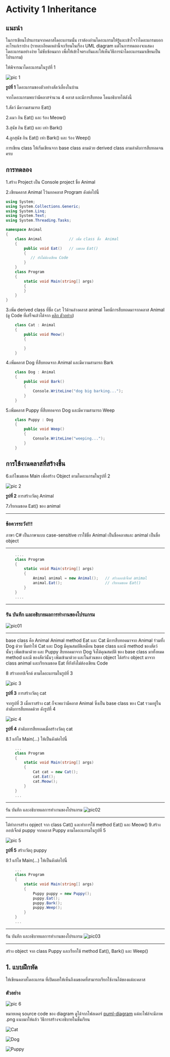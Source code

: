 # Activity 1 Inheritance

## แนะนำ

 ในการเขียนโปรแกรมจากคลาสไดอะแกรมนั้น เราต้องอ่านไดอะแกรมให้รู้และเข้าใจว่าไดอะแกรมบอกอะไรแก่เราบ้าง (รายละเอียดเหล่านี้จะเรียนในเรื่อง UML diagram แต่ในการทดลองจะแสดงไดอะแกรมอย่างง่าย ไม่ซับซ้อนมาก เพื่อให้เข้าใจตรงกันและให้เห็นวิธีการนำไดอะแกรมมาเขียนเป็นโปรแกรม)  

ให้พิจารณาไดอะแกรมในรูปที่ 1

![pic 1](./puml-diagram/class1.png)

__รูปที่ 1__ ไดอะแกรมของตัวอย่างสัตว์เลี้ยงในบ้าน

จากไดอะแกรมพบว่ามีคลาสจำนวน 4 คลาส และมีการสืบทอด โดนอธิบายได้ดังนี้

1.สัตว์ มีความสามารถ Eat()

2.แมว กิน Eat() และ ร้อง Meow()

3.สุนัข กิน Eat() และ เห่า Bark()

4.ลูกสุนัข กิน Eat() เห่า Bark() และ ร้อง Weep()

การเขียน class ให้เริ่มเขียนจาก base class ตามด้วย derived class ตามลำดับการสืบทอดจนครบ

## การทดลอง

1.สร้าง Project เป็น Console project  ชื่อ Animal

2.เขียนคลาส Animal ไว้นอกคลาส Program ดังต่อไปนี้

``` C#
using System;
using System.Collections.Generic;
using System.Linq;
using System.Text;
using System.Threading.Tasks;

namespace Animal
{
    class Animal            // เพิ่ม class ชื่อ  Animal
    {
        public void Eat()   // เมธอด Eat()
        {
           // ยังไม่ต้องเขียน Code
        }
    }
    class Program
    {
        static void Main(string[] args)
        {
        }
    }
}

```

3.เพิ่ม derived class ที่ชื่อ `Cat` ไว้ด้านล่างคลาส animal โดยมีการสืบทอดมาจากคลาส Animal  (ดู Code ที่เสร็จแล้วได้จาก [คลิก ตัวอย่าง](Example/Animal/Animal/Program.cs))

```C#
    class Cat : Animal  
    {
        public void Meow()
        {

        }
    }
```

4.เพิ่มคลาส Dog ที่สืบทอดจาก Animal และมีความสามารถ Bark

```C#
    class Dog : Animal
    {
        public void Bark()
        {
            Console.WriteLine("dog big barking...");    
        }
    }
```

5.เพิ่มคลาส Puppy ที่สืบทอดจาก Dog และมีความสามารถ Weep

```C#
    class Puppy : Dog
    {
        public void Weep()
        {
            Console.WriteLine("weeping...");
        }
    }

```

## การใช้งานคลาสที่สร้างขึ้น

6.แก้ไขเมธอด Main เพื่อสร้าง Object ตามไดอะแกรมในรูปที่ 2

![pic 2](puml-diagram/diagram-2.png)

__รูปที่ 2__ การสร้างวัตถุ Animal

7.เรียกเมธอด Eat()  ของ animal

***

### __ข้อควรระวัง!!!__

ภาษา C# เป็นภาษาแบบ case-sensitive  เราใช้ชื่อ Animal เป็นชื่อคลาสและ animal เป็นชื่อ object
***

```C#
    ....
    class Program
    {
        static void Main(string[] args)
        {
            Animal animal = new Animal();   // สร้างออปเจ็กต์ animal
            animal.Eat();                   // เรียกเมธอด Eat()
        }
    }
    ....

```

***

### รัน บันทึก และอธิบายผลการทำงานของโปรแกรม
![pic01](img/pic01.PNG)
***
base class คือ  Animal 
 Animal method Eat และ Cat มีการสืบทอดมาจาก Animal ร่วมทั้ง Dog ด้วย 
 ซึ่มทำให้ Cat และ Dog มีคุณสมบัติเหมื่อน base class และมี method ของสัตว์นั้นๆ เพิ่มเข้ามาด้วย
 และ Puppy สืบทอดมาจาก Dog จึงได้คุณสมบัติ
 ของ base class มาทั้งหมด method และมี ของสัตว์นั้นๆ เพิ่มเข้ามาด้วย
 และในส่วนของ object ได้สร้าง object มาจาก class animal
 และเรียกเมธอด Eat ที่ยังยังไม่ต้องเขียน Code 

8 สร้างออปเจ็กต์ ตามไดอะแกรมในรูปที่ 3

![pic 3](puml-diagram/diagram-3.png)

__รูปที่ 3__ การสร้างวัตถุ cat

จากรูปที่ 3 เมื่อเราสร้าง cat ก็จะพบว่ามีคลาส Animal ซึ่งเป็น base class ของ Cat รวมอยู่ในลำดับการสืบทอดด้วย ดังรูปที่ 4

![pic 4](puml-diagram/diagram-4.png)

__รูปที่ 4__ ลำดับการสืยทอดเมื่อสร้างวัตถุ cat

8.1 แก้ไข Main(...)  ให้เป็นดังต่อไปนี้

```C#
    ...
    class Program
    {
        static void Main(string[] args)
        {
            Cat cat = new Cat();
            cat.Eat();
            cat.Meow();
        }
    }
    ...
```

***

รัน บันทึก และอธิบายผลการทำงานของโปรแกรม
![pic02](img/pic02.PNG)
***
ได้ทำการสร้าง opject จาก class Cat() และทำการใช้ method Eat() และ Meow()
9.สร้างออปเจ็กต์ puppy จากคลาส Puppy ตามไดอะแกรมในรูปที่ 5

![pic 5](puml-diagram/diagram-5.png)

__รูปที่ 5__ สร้างวัตถุ puppy

9.1 แก้ไข Main(...)  ให้เป็นดังต่อไปนี้

```C#
    ...
    class Program
    {
        static void Main(string[] args)
        {
            Puppy puppy = new Puppy();
            puppy.Eat();
            puppy.Bark();
            puppy.Weep();
        }
    }
    ...
```

***

รัน บันทึก และอธิบายผลการทำงานของโปรแกรม
![pic03](img/pic03.PNG)
***
สร้าง object จาก class Puppy และเรียกใช้ method Eat(), Bark() และ Weep()

## 1. แบบฝึกหัด

ให้เขียนคลาสไดอะแกรม ที่เปิดเผยให้เห็นถึงเมธอดที่สามารถเรียกใช้งานได้ของแต่ละคลาส

### ตัวอย่าง

![pic 6](puml-diagram/diagram-6.png)

หมายเหตุ source code  ของ diagram ดูได้จากโฟลเดอร์ [puml-diagram](./puml-diagram/) แต่ละไฟล์จะมีภาพ .png แนบมาให้แล้ว วิธีการสร้างจะอธิบายในชั้นเรียน

![Cat](out/Cat.png)

![Dog](out/Dog.png)

![Puppy](out/Puppy.png)
